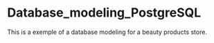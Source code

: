 # Database_modeling_PostgreSQL
This is a exemple of a database modeling for a beauty products store.
